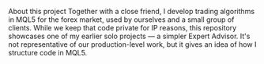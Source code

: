 About this project
Together with a close friend, I develop trading algorithms in MQL5 for the forex market, used by ourselves and a small group of clients. While we keep that code private for IP reasons, this repository showcases one of my earlier solo projects — a simpler Expert Advisor. It's not representative of our production-level work, but it gives an idea of how I structure code in MQL5.
